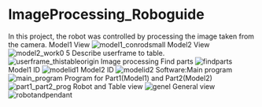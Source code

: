 # ImageProcessing_Roboguide
In this project, the robot was controlled by processing the image taken from the camera.
Model1 View
![model1_conrodsmall](https://github.com/huseyinbali/ImageProcessing_Roboguide/assets/137905457/9b1fedb1-92af-47a4-a007-36fafa21f812)
Model2 View
![model2_work0 5](https://github.com/huseyinbali/ImageProcessing_Roboguide/assets/137905457/b7a68e50-71fc-4121-b658-8edc6bc0ad55)
Describe userframe to table.
![userframe_thistableorigin](https://github.com/huseyinbali/ImageProcessing_Roboguide/assets/137905457/590992af-de7e-4183-a1bb-0e1f4b3b2276)
Image processing
Find parts
![findparts](https://github.com/huseyinbali/ImageProcessing_Roboguide/assets/137905457/8606f146-0290-4693-9a7a-095eb15b5c12)
Model1 ID
![modelid1](https://github.com/huseyinbali/ImageProcessing_Roboguide/assets/137905457/e2eb1e3a-84e7-4fa1-bbda-c9748e322604)
Model2 ID
![modelid2](https://github.com/huseyinbali/ImageProcessing_Roboguide/assets/137905457/cc48ecff-90cd-49c8-94a1-a2bf89141c60)
Software:Main program
![main_program](https://github.com/huseyinbali/ImageProcessing_Roboguide/assets/137905457/57d45977-7cf8-47c0-96b6-ac0ceb7a4441)
Program for Part1(Model1) and Part2(Model2) 
![part1_part2_prog](https://github.com/huseyinbali/ImageProcessing_Roboguide/assets/137905457/094806f1-dc73-4730-afc0-be5f7ad0f82b)
Robot and Table view
![genel](https://github.com/huseyinbali/ImageProcessing_Roboguide/assets/137905457/87c2fac5-e62f-4450-a526-b12fc0c00787)
General view
![robotandpendant](https://github.com/huseyinbali/ImageProcessing_Roboguide/assets/137905457/617fc5a0-f27d-4939-945e-8b097d7b8e54)



















